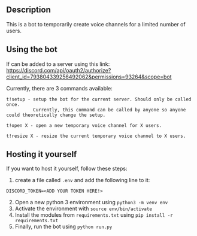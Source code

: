 ## Description
This is a bot to temporarily create voice channels for a limited number of users.

## Using the bot
If can be added to a server using this link:
https://discord.com/api/oauth2/authorize?client_id=793804339256492062&permissions=93264&scope=bot

Currently, there are 3 commands available:
```
t!setup - setup the bot for the current server. Should only be called once.
          Currently, this command can be called by anyone so anyone could theoretically change the setup.

t!open X - open a new temporary voice channel for X users.

t!resize X - resize the current temporary voice channel to X users.
```

## Hosting it yourself
If you want to host it yourself, follow these steps:
  1. create a file called `.env` and add the following line to it:
```
DISCORD_TOKEN=<ADD YOUR TOKEN HERE!>
```
  2. Open a new python 3 environment using `python3 -m venv env`
  3. Activate the environment with `source env/bin/activate`
  4. Install the modules from `requirements.txt` using `pip install -r requirements.txt`
  5. Finally, run the bot using `python run.py`
